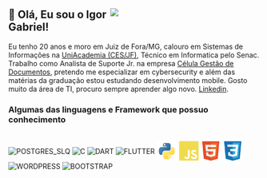 
##
<img width="300px" src="https://github-readme-stats.vercel.app/api/top-langs/?username=igor0155&layout=compact&langs_count=16&theme=dracula" align="right">


 ## :space_invader: Olá, Eu sou o Igor Gabriel!

Eu tenho 20 anos e moro em Juiz de Fora/MG, calouro em Sistemas de Informações na [UniAcademia (CES/JF)](https://www.uniacademia.edu.br/), Técnico em Informatica pelo Senac. Trabalho como Analista de Suporte Jr. na empresa [Célula Gestão de Documentos](https://www.celula.net.br/), pretendo me especializar em cybersecurity e além das matérias da graduação estou estudando desenvolvimento mobile. Gosto muito da área de TI, procuro sempre aprender algo novo. [Linkedin]().

  
### Algumas das linguagens e Framework que possuo conhecimento
 <div style="display: inline_block"><br>
  <img align="center" alt="POSTGRES_SLQ" width="40" src="https://user-images.githubusercontent.com/78672215/231470354-0d1cbe7e-dbcd-43a0-99f3-631704fca334.png">
  <img align="center" alt="C" width="40" src="https://user-images.githubusercontent.com/78672215/231467867-3a560300-34e8-4808-8c95-7d4b93e278da.png">
  <img align="center" alt="DART" width="40" src="https://user-images.githubusercontent.com/78672215/231469198-1a8c190f-5d37-44c9-8b90-070b8d035f70.png">
  <img align="center" alt="FLUTTER" height="40" src="https://user-images.githubusercontent.com/78672215/231469315-5e2de6e6-3e96-4855-8af4-da6c7318129c.png">
  <img align="center" alt="PYTHON" height="40" width="40" src="https://raw.githubusercontent.com/devicons/devicon/master/icons/python/python-original.svg">
  <img align="center" alt="JS" height="40" width="40" src="https://raw.githubusercontent.com/devicons/devicon/master/icons/javascript/javascript-plain.svg">
  <img align="center" alt="HTML" height="40" width="40" src="https://raw.githubusercontent.com/devicons/devicon/master/icons/html5/html5-original.svg">
  <img align="center" alt="CSS" height="40" width="40" src="https://raw.githubusercontent.com/devicons/devicon/master/icons/css3/css3-original.svg">
  <img align="center" alt="WORDPRESS" height="40" src="https://user-images.githubusercontent.com/78672215/231469719-563b99ca-e967-4f1a-9d07-26a80eaa647f.png">
  <img align="center" alt="BOOTSTRAP" height="40" src="https://user-images.githubusercontent.com/78672215/231469923-adf11e7f-decb-4b7f-b663-a3bdea9ac0c1.png"> 
</div>
  
  
<!--
**Igor0155/Igor0155** is a ✨ _special_ ✨ repository because its `README.md` (this file) appears on your GitHub profile.

Here are some ideas to get you started:

- 🔭 I’m currently working on ...
- 🌱 I’m currently learning ...
- 👯 I’m looking to collaborate on ...
- 🤔 I’m looking for help with ...
- 💬 Ask me about ...
- 📫 How to reach me: ...
- 😄 Pronouns: ...
- ⚡ Fun fact: ...
-->
